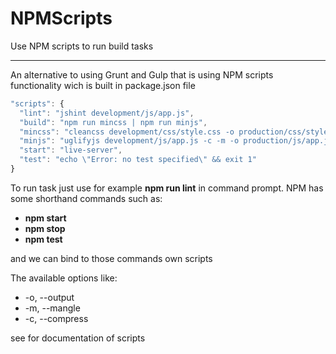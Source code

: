 # NPMScripts
Use NPM scripts to run build tasks
___
An alternative to using Grunt and Gulp that is using NPM scripts functionality wich is built in package.json file
```javascript
"scripts": {
  "lint": "jshint development/js/app.js",
  "build": "npm run mincss | npm run minjs",
  "mincss": "cleancss development/css/style.css -o production/css/style.min.css",
  "minjs": "uglifyjs development/js/app.js -c -m -o production/js/app.js",
  "start": "live-server",
  "test": "echo \"Error: no test specified\" && exit 1"
}
```
To run task just use for example **npm run lint** in command prompt.
NPM has some shorthand commands such as:
+ **npm start**
+ **npm stop**
+ **npm test**

and we can bind to those commands own sсripts

The available options like:
+ -o, --output
+ -m, --mangle
+ -c, --compress

see for documentation of scripts
